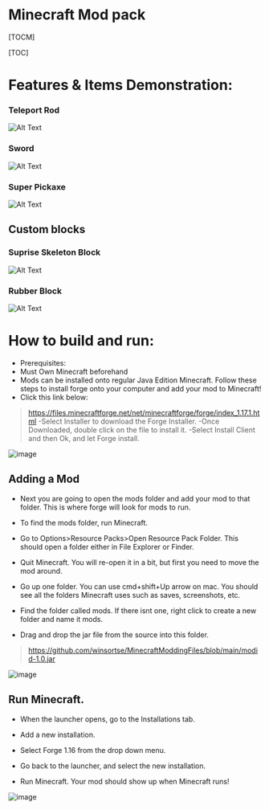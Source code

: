 # Minecraft Mod pack

 [TOCM]

[TOC]

# Features & Items Demonstration:

### Teleport Rod
![Alt Text](https://media.giphy.com/media/FioA7gBdnWpln6Oh0I/giphy.gif)

### Sword
![Alt Text](https://media.giphy.com/media/rm63YmjWXI8rvZfj9C/giphy.gif)

### Super Pickaxe
![Alt Text](https://media.giphy.com/media/r2QvArUWB9k2QcFMf2/giphy.gif)

## Custom blocks

### Suprise Skeleton Block
![Alt Text](https://media.giphy.com/media/Tptsuxm9yrYUFqDmW7/giphy.gif)

### Rubber Block
![Alt Text](https://media.giphy.com/media/iGOtsWgmoFVbs2Sggr/giphy.gif)

# How to build and run:
- Prerequisites:
- Must Own Minecraft beforehand
- Mods can be installed onto regular Java Edition Minecraft. Follow these steps to install forge onto your computer and add your mod to Minecraft!
- Click this link below:
>https://files.minecraftforge.net/net/minecraftforge/forge/index_1.17.1.html
-Select Installer to download the Forge Installer.
-Once Downloaded, double click on the file to install it.
-Select Install Client and then Ok, and let Forge install.

![image](https://user-images.githubusercontent.com/89112285/139520490-fdd7f2a5-a14f-4d8b-a8c5-39be8f092f1c.png)

## Adding a Mod

- Next you are going to open the mods folder and add your mod to that folder. This is where forge will look for mods to run.

- To find the mods folder, run Minecraft.

- Go to Options>Resource Packs>Open Resource Pack Folder. This should open a folder either in File Explorer or Finder.

- Quit Minecraft. You will re-open it in a bit, but first you need to move the mod around.

- Go up one folder. You can use cmd+shift+Up arrow on mac. You should see all the folders Minecraft uses such as saves, screenshots, etc.

- Find the folder called mods. If there isnt one, right click to create a new folder and name it mods.

- Drag and drop the jar file from the source into this folder.
>https://github.com/winsortse/MinecraftModdingFiles/blob/main/modid-1.0.jar

![image](https://user-images.githubusercontent.com/89112285/139520508-c5002ffa-978e-428f-9d1c-77105ad4b1de.png)

## Run Minecraft.

- When the launcher opens, go to the Installations tab.

- Add a new installation.

- Select Forge 1.16 from the drop down menu.

- Go back to the launcher, and select the new installation.

- Run Minecraft. Your mod should show up when Minecraft runs!

![image](https://user-images.githubusercontent.com/89112285/139520516-8f7ec72c-b56d-42e4-84c4-62f30ec59a03.png)

